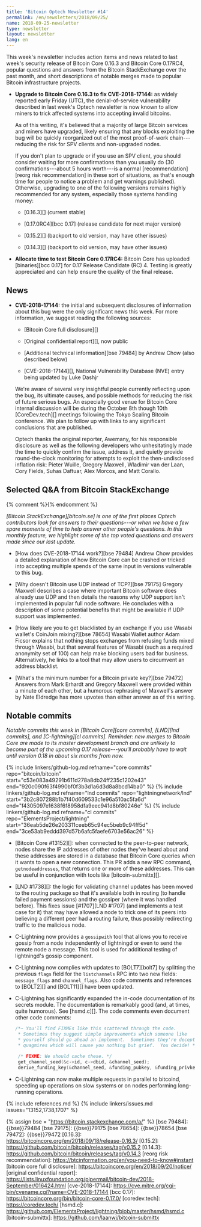 ```yaml
---
title: 'Bitcoin Optech Newsletter #14'
permalink: /en/newsletters/2018/09/25/
name: 2018-09-25-newsletter
type: newsletter
layout: newsletter
lang: en
---
```

This week's newsletter includes action items and news related to last week's
security release of Bitcoin Core 0.16.3 and Bitcoin Core 0.17RC4, popular
questions and answers from the Bitcoin StackExchange over the past
month, and short descriptions of notable merges made to popular Bitcoin
infrastructure projects.

- **Upgrade to Bitcoin Core 0.16.3 to fix CVE-2018-17144:** as widely
  reported early Friday (UTC), the denial-of-service vulnerability
  described in last week's Optech newsletter is now known to allow
  miners to trick affected systems into accepting invalid bitcoins.
  
    As of this writing, it's believed that a majority of large Bitcoin
    services and miners have upgraded, likely ensuring that any blocks
    exploiting the bug will be quickly reorganized out of the most
    proof-of-work chain---reducing the risk for SPV clients and
    non-upgraded nodes.
  
    If you don't plan to upgrade or if you use an SPV client, you should
    consider waiting for more confirmations than you usually do (30
    confirmations---about 5 hours worth---is a normal
    [recommendation][reorg risk recommendation] in these sort of
    situations, as that's enough time for people to notice a problem and
    get warnings published).  Otherwise, upgrading to one of the
    following versions remains highly recommended for any system,
    especially those systems handling money:

    - [0.16.3][] (current stable)

    - [0.17.0RC4][bcc 0.17] (release candidate for next major version)

    - [0.15.2][] (backport to old version, may have other issues)

    - [0.14.3][] (backport to old version, may have other issues)
  
- **Allocate time to test Bitcoin Core 0.17RC4:** Bitcoin Core has
  uploaded [binaries][bcc 0.17] for 0.17 Release Candidate (RC) 4.
  Testing is greatly appreciated and can help ensure the quality of the
  final release.

## News

- **CVE-2018-17144:** the initial and subsequent disclosures of
  information about this bug were the only significant news this week.
  For more information, we suggest reading the following sources:

    - [Bitcoin Core full disclosure][]

    - [Original confidential report][], now public

    - [Additional technical information][bse 79484] by Andrew Chow (also described below)

    - [CVE-2018-17144][], National Vulnerability Database (NVE) entry
      being updated by Luke Dashjr

    We're aware of several very insightful people currently reflecting
    upon the bug, its ultimate causes, and possible methods for reducing
    the risk of future serious bugs.  An especially good venue for
    Bitcoin Core internal discussion will be during the October 8th
    though 10th [CoreDev.tech][] meetings following the Tokyo Scaling
    Bitcoin conference.  We plan to follow up with links to any
    significant conclusions that are published.

    Optech thanks the original reporter, Awemany, for his responsible
    disclosure as well as the following developers who unhesitatingly
    made the time to quickly confirm the issue, address it, and quietly
    provide round-the-clock monitoring for attempts to exploit the
    then-undisclosed inflation risk: Pieter Wuille, Gregory Maxwell,
    Wladimir van der Laan, Cory Fields, Suhas Daftuar, Alex Morcos, and
    Matt Corallo.
    
## Selected Q&A from Bitcoin StackExchange

{% comment %}<!-- https://bitcoin.stackexchange.com/search?tab=votes&q=created%3a1m..%20is%3aanswer -->{% endcomment %}

*[Bitcoin StackExchange][bitcoin.se] is one of the first places Optech
contributors look for answers to their questions---or when we have a
few spare moments of time to help answer other people's questions.  In
this monthly feature, we highlight some of the top voted questions and
answers made since our last update.*

- [How does CVE-2018-17144 work?][bse 79484] Andrew Chow provides a
  detailed explanation of how Bitcoin Core can be crashed or tricked
  into accepting multiple spends of the same input in versions
  vulnerable to this bug.

- [Why doesn't Bitcoin use UDP instead of TCP?][bse 79175] Gregory
  Maxwell describes a case where important Bitcoin software does already
  use UDP and then details the reasons why UDP support isn't implemented
  in popular full node software.  He concludes with a description of
  some potential benefits that might be available if UDP support was
  implemented.

- [How likely are you to get blacklisted by an exchange if you use
  Wasabi wallet's CoinJoin mixing?][bse 78654] Wasabi Wallet author
  Adam Ficsor explains that nothing stops exchanges from refusing funds
  mixed through Wasabi, but that several features of Wasabi (such as a
  required anonymity set of 100) can help make blocking users bad for
  business.  Alternatively, he links to a tool that may allow users to
  circumvent an address blacklist.

- [What's the minimum number for a Bitcoin private key?][bse 79472]
  Answers from Mark Erhardt and Gregory Maxwell were provided within a
  minute of each other, but a humorous rephrasing of Maxwell's answer by
  Nate Eldredge has more upvotes than either answer as of this writing.

## Notable commits

*Notable commits this week in [Bitcoin Core][core commits], [LND][lnd
commits], and [C-lightning][cl commits].  Reminder: new merges to
Bitcoin Core are made to its master development branch and are unlikely
to become part of the upcoming 0.17 release---you'll probably have to
wait until version 0.18 in about six months from now.*

{% include linkers/github-log.md 
  refname="core commits"
  repo="bitcoin/bitcoin"
  start="c53e083a49291b611d278a8db24ff235c1202e43"
  end="920c090f63f4990bf0f3b3d1a6d3d8a8bcd14ba0"
%}
{% include linkers/github-log.md 
  refname="lnd commits"
  repo="lightningnetwork/lnd"
  start="3b2c807288b1b7f40d609533c1e96a510ac5fa6d"
  end="f4305097e1638f6f8958dfa9eec941d8bf80246e"
%}
{% include linkers/github-log.md 
  refname="cl commits"
  repo="ElementsProject/lightning"
  start="36eab5de26e203311ceeb65c94ec5beb9c94ff5d"
  end="3ce53ab9eddd397d57b6afc5faefe6703e56ac26"
%}

- [Bitcoin Core #13152][]: when connected to the peer-to-peer network,
  nodes share the IP addresses of other nodes they've heard about and
  these addresses are stored in a database that Bitcoin Core queries
  when it wants to open a new connection.  This PR adds a new RPC command,
  `getnodeaddresses`, that returns one or more of these addresses.  This
  can be useful in conjunction with tools like [bitcoin-submittx][].

- [LND #1738][]: the logic for validating channel updates has been
  moved to the routing package so that it's available both in routing
  (to handle failed payment sessions) and the gossiper (where it was
  handled before).  This fixes issue [#1707][LND #1707] (and implements
  a test case for it) that may have allowed a node to trick one of its
  peers into believing a different peer had a routing failure, thus
  possibly redirecting traffic to the malicious node.
  
- C-Lightning now provides a `gossipwith` tool that allows you to
  receive gossip from a node independently of lightningd or even to send
  the remote node a message.  This tool is used for additional testing
  of lightningd's gossip component.

- C-Lightning now complies with updates to [BOLT7][bolt7] by
  splitting the previous `flags` field for the `listchannels` RPC into
  two new fields: `message_flags` and `channel_flags`.  Also code
  comments and references to [BOLT2][] and [BOLT11][] have been updated.

- C-Lightning has significantly expanded the in-code documentation of
  its secrets module.  The documentation is remarkably good (and, at
  times, quite humorous).  See [hsmd.c][].  The code comments even
  document other code comments:

    ```c
    /*~ You'll find FIXMEs like this scattered through the code.
     * Sometimes they suggest simple improvements which someone like
     * yourself should go ahead an implement.  Sometimes they're deceptive
     * quagmires which will cause you nothing but grief.  You decide! */

     /* FIXME: We should cache these. */
     get_channel_seed(&c->id, c->dbid, &channel_seed);
     derive_funding_key(&channel_seed, &funding_pubkey, &funding_privkey);
    ```

- C-Lightning can now make multiple requests in parallel to bitcoind,
  speeding up operations on slow systems or on nodes performing long-running
  operations.

{% include references.md %}
{% include linkers/issues.md issues="13152,1738,1707" %}

{% assign bse = "https://bitcoin.stackexchange.com/a/" %}
[bse 79484]: {{bse}}79484
[bse 79175]: {{bse}}79175
[bse 78654]: {{bse}}78654
[bse 79472]: {{bse}}79472
[0.16.3]: https://bitcoincore.org/en/2018/09/18/release-0.16.3/
[0.15.2]: https://github.com/bitcoin/bitcoin/releases/tag/v0.15.2
[0.14.3]: https://github.com/bitcoin/bitcoin/releases/tag/v0.14.3
[reorg risk recommendation]: https://btcinformation.org/en/you-need-to-know#instant
[bitcoin core full disclosure]: https://bitcoincore.org/en/2018/09/20/notice/
[original confidential report]: https://lists.linuxfoundation.org/pipermail/bitcoin-dev/2018-September/016424.html
[cve-2018-17144]: https://cve.mitre.org/cgi-bin/cvename.cgi?name=CVE-2018-17144
[bcc 0.17]: https://bitcoincore.org/bin/bitcoin-core-0.17.0/
[coredev.tech]: https://coredev.tech/
[hsmd.c]: https://github.com/ElementsProject/lightning/blob/master/hsmd/hsmd.c
[bitcoin-submittx]: https://github.com/laanwj/bitcoin-submittx
